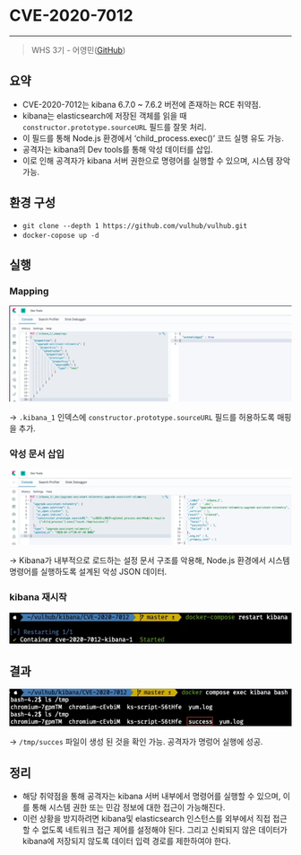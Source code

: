 # CVE-2020-7012

---

> WHS 3기 - 어영민([GitHub](https://github.com/eoadkw))

## 요약

- CVE-2020-7012는 kibana 6.7.0 ~ 7.6.2 버전에 존재하는 RCE 취약점.
- kibana는 elasticsearch에 저장된 객체를 읽을 때 `constructor.prototype.sourceURL` 필드를 잘못 처리.
- 이 필드를 통해 Node.js 환경에서 ‘child_process.exec()’ 코드 실행 유도 가능.
- 공격자는 kibana의 Dev tools를 통해 악성 데이터를 삽입.
- 이로 인해 공격자가 kibana 서버 권한으로 명령어를 실행할 수 있으며, 시스템 장악 가능.

## 환경 구성

- `git clone --depth 1 https://github.com/vulhub/vulhub.git`
- `docker-copose up -d`

## 실행

### Mapping

![image.png](./Mapping.png)

→ `.kibana_1` 인덱스에 `constructor.prototype.sourceURL` 필드를 허용하도록 매핑을 추가.

### 악성 문서 삽입

![image.png](./Payload.png)

→ Kibana가 내부적으로 로드하는 설정 문서 구조를 악용해, Node.js 환경에서 시스템 명령어를 실행하도록 설계된 악성 JSON 데이터.

### kibana 재시작

![image.png](./restart.png)

## 결과

![image.png](./result.png)

→ `/tmp/succes` 파일이 생성 된 것을 확인 가능. 공격자가 명렁어 실행에 성공.

## 정리

- 해당 취약점을 통해 공격자는 kibana 서버 내부에서 명령어를 실행할 수 있으며, 이를 통해 시스템 권한 또는 민감 정보에 대한 접근이 가능해진다.
- 이런 상황을 방지하려면 kibana및 elasticsearch 인스턴스를 외부에서 직접 접근할 수 없도록 네트워크 접근 제어를 설정해야 된다. 그리고 신뢰되지 않은 데이터가 kibana에 저장되지 않도록 데이터 입력 경로를 제한하여야 한다.